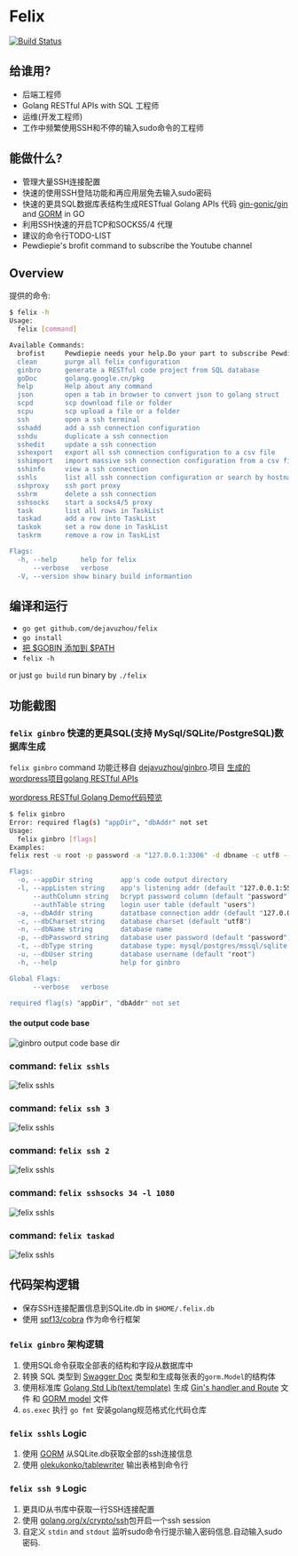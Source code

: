# Felix
[![Build Status](https://travis-ci.org/dejavuzhou/felix.svg?branch=master)](https://travis-ci.org/dejavuzhou/felix)

## 给谁用?

- 后端工程师
- Golang RESTful APIs with SQL 工程师
- 运维(开发工程师)
- 工作中频繁使用SSH和不停的输入sudo命令的工程师

## 能做什么?

- 管理大量SSH连接配置
- 快速的使用SSH登陆功能和再应用层免去输入sudo密码
- 快速的更具SQL数据库表结构生成RESTfual Golang APIs 代码 [gin-gonic/gin](https://github.com/gin-gonic/gin) and [GORM](https://github.com/jinzhu/gorm) in GO
- 利用SSH快速的开启TCP和SOCKS5/4 代理
- 建议的命令行TODO-LIST
- Pewdiepie's brofit command to subscribe the Youtube channel

## Overview
提供的命令:

```bash
$ felix -h
Usage:
  felix [command]

Available Commands:
  brofist     Pewdiepie needs your help.Do your part to subscribe Pewdiepie's Yo                                                      utube Channel.
  clean       purge all felix configuration
  ginbro      generate a RESTful code project from SQL database
  goDoc       golang.google.cn/pkg
  help        Help about any command
  json        open a tab in browser to convert json to golang struct
  scpd        scp download file or folder
  scpu        scp upload a file or a folder
  ssh         open a ssh terminal
  sshadd      add a ssh connection configuration
  sshdu       duplicate a ssh connection
  sshedit     update a ssh connection
  sshexport   export all ssh connection configuration to a csv file
  sshimport   import massive ssh connection configuration from a csv file
  sshinfo     view a ssh connection
  sshls       list all ssh connection configuration or search by hostname
  sshproxy    ssh port proxy
  sshrm       delete a ssh connection
  sshsocks    start a socks4/5 proxy
  task        list all rows in TaskList
  taskad      add a row into TaskList
  taskok      set a row done in TaskList
  taskrm      remove a row in TaskList

Flags:
  -h, --help      help for felix
      --verbose   verbose
  -V, --version show binary build informantion
```


## 编译和运行

- `go get github.com/dejavuzhou/felix`
- `go install`
- [把 $GOBIN 添加到 $PATH](https://stackoverflow.com/questions/25216765/gobin-not-set-cannot-run-go-install)
- `felix -h` 

or just `go build` run binary by `./felix`


## 功能截图

### `felix ginbro` 快速的更具SQL(支持 MySql/SQLite/PostgreSQL)数据库生成

`felix ginbro` command 功能迁移自 [dejavuzhou/ginbro](https://github.com/dejavuzhou/ginbro).项目
[生成的wordpress项目golang RESTful APIs](http://ginbro.mojotv.cn/swagger/)

[wordpress RESTful Golang Demo代码预览 ](https://github.com/dejavuzhou/ginbro-son)

```bash
$ felix ginbro
Error: required flag(s) "appDir", "dbAddr" not set
Usage:
  felix ginbro [flags]
Examples:
felix rest -u root -p password -a "127.0.0.1:3306" -d dbname -c utf8 --authTable=users --authColumn=pw_column -o=FelixRestOut"

Flags:
  -o, --appDir string       app's code output directory
  -l, --appListen string    app's listening addr (default "127.0.0.1:5555")
      --authColumn string   bcrypt password column (default "password")
      --authTable string    login user table (default "users")
  -a, --dbAddr string       datatbase connection addr (default "127.0.0.1:3306")
  -c, --dbCharset string    database charset (default "utf8")
  -n, --dbName string       database name
  -p, --dbPassword string   database user password (default "password")
  -t, --dbType string       database type: mysql/postgres/mssql/sqlite (default "mysql")
  -u, --dbUser string       database username (default "root")
  -h, --help                help for ginbro

Global Flags:
      --verbose   verbose

required flag(s) "appDir", "dbAddr" not set
```
#### the output code base
![ginbro output code base dir](images/ginbroCodeBase.png)

### command: `felix sshls`

![felix sshls](images/sshls.png)

### command: `felix ssh 3`

![felix sshls](images/sshInfo.png)

### command: `felix ssh 2`

![felix sshls](images/sshIn.png)

### command: `felix sshsocks 34 -l 1080`

![felix sshls](images/sshsocks.png)

### command: `felix taskad`

![felix sshls](images/taskad.png)


## 代码架构逻辑

- 保存SSH连接配置信息到SQLite.db in `$HOME/.felix.db`
- 使用 [spf13/cobra](https://github.com/spf13/cobra#getting-started) 作为命令行框架

### `felix ginbro` 架构逻辑
1. 使用SQL命令获取全部表的结构和字段从数据库中
2. 转换 SQL 类型到 [Swagger Doc](https://swagger.io/) 类型和生成每张表的`gorm.Model`的结构体
3. 使用标准库 [Golang Std Lib(text/template)](https://golang.org/pkg/text/template/) 生成 [Gin's handler and Route](https://github.com/gin-gonic/gin) 文件 和 [GORM model](https://github.com/jinzhu/gorm) 文件
4. `os.exec` 执行 `go fmt` 安装golang规范格式化代码仓库

### `felix sshls` Logic
1. 使用 [GORM](https://github.com/jinzhu/gorm) 从SQLite.db获取全部的ssh连接信息
2. 使用 [olekukonko/tablewriter](https://github.com/olekukonko/tablewriter) 输出表格到命令行

### `felix ssh 9` Logic
1. 更具ID从书库中获取一行SSH连接配置
2. 使用 [golang.org/x/crypto/ssh](https://golang.org/x/crypto/ssh)包开启一个ssh session
3. 自定义 `stdin` and `stdout` 监听sudo命令行提示输入密码信息.自动输入sudo密码.